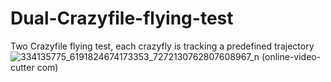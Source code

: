 # Dual-Crazyfile-flying-test
Two Crazyfile flying test, each crazyfly is tracking a predefined trajectory
![334135775_6191824674173353_7272130762807608967_n (online-video-cutter com)](https://user-images.githubusercontent.com/55338365/222638333-2280f323-7f58-42a4-869f-ec61a5686bdc.gif)

